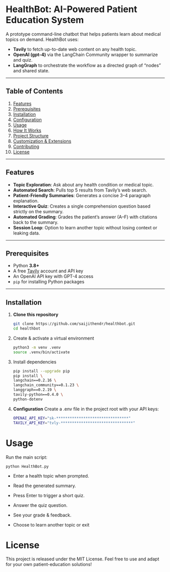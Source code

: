 # HealthBot: AI-Powered Patient Education System

A prototype command-line chatbot that helps patients learn about medical topics on demand. HealthBot uses:

- **Tavily** to fetch up-to-date web content on any health topic.
- **OpenAI (gpt-4)** via the LangChain Community wrapper to summarize and quiz.
- **LangGraph** to orchestrate the workflow as a directed graph of “nodes” and shared state.

---

## Table of Contents

1. [Features](#features)  
2. [Prerequisites](#prerequisites)  
3. [Installation](#installation)  
4. [Configuration](#configuration)  
5. [Usage](#usage)  
6. [How It Works](#how-it-works)  
7. [Project Structure](#project-structure)  
8. [Customization & Extensions](#customization--extensions)  
9. [Contributing](#contributing)  
10. [License](#license)  

---

## Features

- **Topic Exploration**: Ask about any health condition or medical topic.  
- **Automated Search**: Pulls top 5 results from Tavily’s web search.  
- **Patient-Friendly Summaries**: Generates a concise 3–4 paragraph explanation.  
- **Interactive Quiz**: Creates a single comprehension question based strictly on the summary.  
- **Automated Grading**: Grades the patient’s answer (A–F) with citations back to the summary.  
- **Session Loop**: Option to learn another topic without losing context or leaking data.

---

## Prerequisites

- Python **3.8+**  
- A free [Tavily](https://tavily.com/) account and API key  
- An OpenAI API key with GPT-4 access  
- `pip` for installing Python packages  

---

## Installation

1. **Clone this repository**  
   ```bash
   git clone https://github.com/saijithendr/healthbot.git
   cd healthbot

2. Create & activate a virtual environment

    ```bash
    python3 -m venv .venv
    source .venv/bin/activate
3. Install dependencies
    ```bash
    pip install --upgrade pip
    pip install \
    langchain==0.2.16 \
    langchain_community==0.1.23 \
    langgraph==0.2.19 \
    tavily-python==0.4.0 \
    python-dotenv
4. **Configuration**
Create a .env file in the project root with your API keys:
    ```bash
    OPENAI_API_KEY="sk-********************************"
    TAVILY_API_KEY="tvly-********************************"
    ```

# Usage

Run the main script:

```
python HealthBot.py
```
* Enter a health topic when prompted.

* Read the generated summary.

* Press Enter to trigger a short quiz.

* Answer the quiz question.

* See your grade & feedback.

* Choose to learn another topic or exit

# License
This project is released under the MIT License.
Feel free to use and adapt for your own patient-education solutions!

